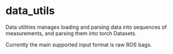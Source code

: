 # data_utils

Data utilities manages loading and parsing data into sequences of measurements, and parsing them into torch Datasets.

Currently the main supported input format is raw ROS bags.